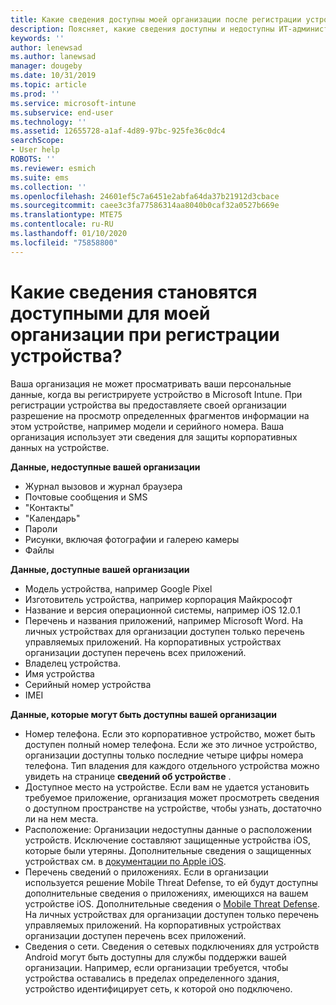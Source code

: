 ```yaml
---
title: Какие сведения доступны моей организации после регистрации устройства?
description: Поясняет, какие сведения доступны и недоступны ИТ-администратору на управляемом устройстве.
keywords: ''
author: lenewsad
ms.author: lanewsad
manager: dougeby
ms.date: 10/31/2019
ms.topic: article
ms.prod: ''
ms.service: microsoft-intune
ms.subservice: end-user
ms.technology: ''
ms.assetid: 12655728-a1af-4d89-97bc-925fe36c0dc4
searchScope:
- User help
ROBOTS: ''
ms.reviewer: esmich
ms.suite: ems
ms.collection: ''
ms.openlocfilehash: 24601ef5c7a6451e2abfa64da37b21912d3cbace
ms.sourcegitcommit: caee3c3fa77586314aa8040b0caf32a0527b669e
ms.translationtype: MTE75
ms.contentlocale: ru-RU
ms.lasthandoff: 01/10/2020
ms.locfileid: "75858800"
---
```

# <a name="what-information-can-my-organization-see-when-i-enroll-my-device"></a>Какие сведения становятся доступными для моей организации при регистрации устройства?

Ваша организация не может просматривать ваши персональные данные, когда вы регистрируете устройство в Microsoft Intune. При регистрации устройства вы предоставляете своей организации разрешение на просмотр определенных фрагментов информации на этом устройстве, например модели и серийного номера. Ваша организация использует эти сведения для защиты корпоративных данных на устройстве.

**Данные, недоступные вашей организации**

- Журнал вызовов и журнал браузера
- Почтовые сообщения и SMS
- "Контакты"
- "Календарь"
- Пароли
- Рисунки, включая фотографии и галерею камеры
- Файлы

**Данные, доступные вашей организации**

- Модель устройства, например Google Pixel
- Изготовитель устройства, например корпорация Майкрософт
- Название и версия операционной системы, например iOS 12.0.1
- Перечень и названия приложений, например Microsoft Word. На личных устройствах для организации доступен только перечень управляемых приложений. На корпоративных устройствах организации доступен перечень всех приложений.
- Владелец устройства.
- Имя устройства
- Серийный номер устройства
- IMEI

**Данные, которые могут быть доступны вашей организации**

- Номер телефона. Если это корпоративное устройство, может быть доступен полный номер телефона. Если же это личное устройство, организации доступны только последние четыре цифры номера телефона. Тип владения для каждого отдельного устройства можно увидеть на странице **сведений об устройстве** .
- Доступное место на устройстве. Если вам не удается установить требуемое приложение, организация может просмотреть сведения о доступном пространстве на устройстве, чтобы узнать, достаточно ли на нем места.  
- Расположение: Организации недоступны данные о расположении устройств. Исключение составляют защищенные устройства iOS, которые были утеряны. Дополнительные сведения о защищенных устройствах см. в [документации по Apple iOS](https://go.microsoft.com/fwlink/?linkid=853816).  
- Перечень сведений о приложениях. Если в организации используется решение Mobile Threat Defense, то ей будут доступны дополнительные сведения о приложениях, имеющихся на вашем устройстве iOS. Дополнительные сведения о [Mobile Threat Defense](you-are-prompted-to-install-mtd-ios.md). На личных устройствах для организации доступен только перечень управляемых приложений. На корпоративных устройствах организации доступен перечень всех приложений.
- Сведения о сети. Сведения о сетевых подключениях для устройств Android могут быть доступны для службы поддержки вашей организации. Например, если организации требуется, чтобы устройства оставались в пределах определенного здания, устройство идентифицирует сеть, к которой оно подключено. 
